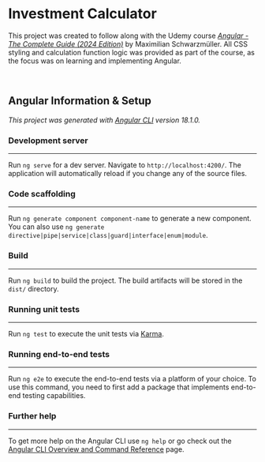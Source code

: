 # Investment Calculator

This project was created to follow along with the Udemy course [*Angular - The Complete Guide (2024 Edition)*](https://www.udemy.com/course/the-complete-guide-to-angular-2/) by Maximilian Schwarzmüller. All CSS styling and calculation function logic was provided as part of the course, as the focus was on learning and implementing Angular.

&nbsp;

## Angular Information & Setup

*This project was generated with [Angular CLI](https://github.com/angular/angular-cli) version 18.1.0.*

### Development server

---
Run `ng serve` for a dev server. Navigate to `http://localhost:4200/`. The application will automatically reload if you change any of the source files.

### Code scaffolding

---
Run `ng generate component component-name` to generate a new component. You can also use `ng generate directive|pipe|service|class|guard|interface|enum|module`.

### Build

---
Run `ng build` to build the project. The build artifacts will be stored in the `dist/` directory.

### Running unit tests

---
Run `ng test` to execute the unit tests via [Karma](https://karma-runner.github.io).

### Running end-to-end tests

---
Run `ng e2e` to execute the end-to-end tests via a platform of your choice. To use this command, you need to first add a package that implements end-to-end testing capabilities.

### Further help

---
To get more help on the Angular CLI use `ng help` or go check out the [Angular CLI Overview and Command Reference](https://angular.dev/tools/cli) page.
